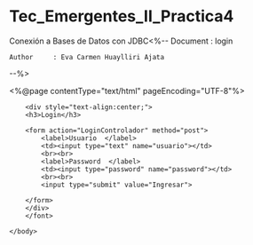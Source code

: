 # Tec_Emergentes_II_Practica4
Conexión a Bases de Datos con JDBC<%-- 
    Document   : login
  
    Author     : Eva Carmen Huaylliri Ajata
--%>

<%@page contentType="text/html" pageEncoding="UTF-8"%>
<!DOCTYPE html>
<html>
    <head>
        <meta http-equiv="Content-Type" content="text/html; charset=UTF-8">
        <title>JSP Page</title>
        <link rel="stylesheet" href="css/style.css">
    </head>
    <body background="imag3.jpg">
       
        <div style="text-align:center;">
        <h3>Login</h3>
        
        <form action="LoginControlador" method="post">
            <label>Usuario  </label>
            <td><input type="text" name="usuario"></td>
            <br><br>
            <label>Password  </label>
            <td><input type="password" name="password"></td>
            <br><br>
            <input type="submit" value="Ingresar">
            
        </form>
        </div>
        </font>
        
    </body>
</html>
